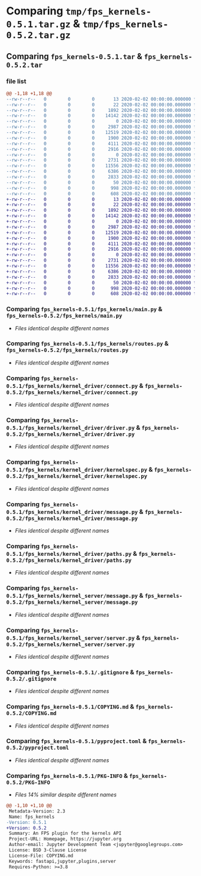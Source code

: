 # Comparing `tmp/fps_kernels-0.5.1.tar.gz` & `tmp/fps_kernels-0.5.2.tar.gz`

## Comparing `fps_kernels-0.5.1.tar` & `fps_kernels-0.5.2.tar`

### file list

```diff
@@ -1,18 +1,18 @@
--rw-r--r--   0        0        0       13 2020-02-02 00:00:00.000000 fps_kernels-0.5.1/MANIFEST.in
--rw-r--r--   0        0        0       22 2020-02-02 00:00:00.000000 fps_kernels-0.5.1/fps_kernels/__init__.py
--rw-r--r--   0        0        0     1892 2020-02-02 00:00:00.000000 fps_kernels-0.5.1/fps_kernels/main.py
--rw-r--r--   0        0        0    14142 2020-02-02 00:00:00.000000 fps_kernels-0.5.1/fps_kernels/routes.py
--rw-r--r--   0        0        0        0 2020-02-02 00:00:00.000000 fps_kernels-0.5.1/fps_kernels/kernel_driver/__init__.py
--rw-r--r--   0        0        0     2987 2020-02-02 00:00:00.000000 fps_kernels-0.5.1/fps_kernels/kernel_driver/connect.py
--rw-r--r--   0        0        0    12519 2020-02-02 00:00:00.000000 fps_kernels-0.5.1/fps_kernels/kernel_driver/driver.py
--rw-r--r--   0        0        0     1900 2020-02-02 00:00:00.000000 fps_kernels-0.5.1/fps_kernels/kernel_driver/kernelspec.py
--rw-r--r--   0        0        0     4111 2020-02-02 00:00:00.000000 fps_kernels-0.5.1/fps_kernels/kernel_driver/message.py
--rw-r--r--   0        0        0     2916 2020-02-02 00:00:00.000000 fps_kernels-0.5.1/fps_kernels/kernel_driver/paths.py
--rw-r--r--   0        0        0        0 2020-02-02 00:00:00.000000 fps_kernels-0.5.1/fps_kernels/kernel_server/__init__.py
--rw-r--r--   0        0        0     2731 2020-02-02 00:00:00.000000 fps_kernels-0.5.1/fps_kernels/kernel_server/message.py
--rw-r--r--   0        0        0    11556 2020-02-02 00:00:00.000000 fps_kernels-0.5.1/fps_kernels/kernel_server/server.py
--rw-r--r--   0        0        0     6386 2020-02-02 00:00:00.000000 fps_kernels-0.5.1/.gitignore
--rw-r--r--   0        0        0     2833 2020-02-02 00:00:00.000000 fps_kernels-0.5.1/COPYING.md
--rw-r--r--   0        0        0       50 2020-02-02 00:00:00.000000 fps_kernels-0.5.1/README.md
--rw-r--r--   0        0        0      998 2020-02-02 00:00:00.000000 fps_kernels-0.5.1/pyproject.toml
--rw-r--r--   0        0        0      608 2020-02-02 00:00:00.000000 fps_kernels-0.5.1/PKG-INFO
+-rw-r--r--   0        0        0       13 2020-02-02 00:00:00.000000 fps_kernels-0.5.2/MANIFEST.in
+-rw-r--r--   0        0        0       22 2020-02-02 00:00:00.000000 fps_kernels-0.5.2/fps_kernels/__init__.py
+-rw-r--r--   0        0        0     1892 2020-02-02 00:00:00.000000 fps_kernels-0.5.2/fps_kernels/main.py
+-rw-r--r--   0        0        0    14142 2020-02-02 00:00:00.000000 fps_kernels-0.5.2/fps_kernels/routes.py
+-rw-r--r--   0        0        0        0 2020-02-02 00:00:00.000000 fps_kernels-0.5.2/fps_kernels/kernel_driver/__init__.py
+-rw-r--r--   0        0        0     2987 2020-02-02 00:00:00.000000 fps_kernels-0.5.2/fps_kernels/kernel_driver/connect.py
+-rw-r--r--   0        0        0    12519 2020-02-02 00:00:00.000000 fps_kernels-0.5.2/fps_kernels/kernel_driver/driver.py
+-rw-r--r--   0        0        0     1900 2020-02-02 00:00:00.000000 fps_kernels-0.5.2/fps_kernels/kernel_driver/kernelspec.py
+-rw-r--r--   0        0        0     4111 2020-02-02 00:00:00.000000 fps_kernels-0.5.2/fps_kernels/kernel_driver/message.py
+-rw-r--r--   0        0        0     2916 2020-02-02 00:00:00.000000 fps_kernels-0.5.2/fps_kernels/kernel_driver/paths.py
+-rw-r--r--   0        0        0        0 2020-02-02 00:00:00.000000 fps_kernels-0.5.2/fps_kernels/kernel_server/__init__.py
+-rw-r--r--   0        0        0     2731 2020-02-02 00:00:00.000000 fps_kernels-0.5.2/fps_kernels/kernel_server/message.py
+-rw-r--r--   0        0        0    11556 2020-02-02 00:00:00.000000 fps_kernels-0.5.2/fps_kernels/kernel_server/server.py
+-rw-r--r--   0        0        0     6386 2020-02-02 00:00:00.000000 fps_kernels-0.5.2/.gitignore
+-rw-r--r--   0        0        0     2833 2020-02-02 00:00:00.000000 fps_kernels-0.5.2/COPYING.md
+-rw-r--r--   0        0        0       50 2020-02-02 00:00:00.000000 fps_kernels-0.5.2/README.md
+-rw-r--r--   0        0        0      998 2020-02-02 00:00:00.000000 fps_kernels-0.5.2/pyproject.toml
+-rw-r--r--   0        0        0      608 2020-02-02 00:00:00.000000 fps_kernels-0.5.2/PKG-INFO
```

### Comparing `fps_kernels-0.5.1/fps_kernels/main.py` & `fps_kernels-0.5.2/fps_kernels/main.py`

 * *Files identical despite different names*

### Comparing `fps_kernels-0.5.1/fps_kernels/routes.py` & `fps_kernels-0.5.2/fps_kernels/routes.py`

 * *Files identical despite different names*

### Comparing `fps_kernels-0.5.1/fps_kernels/kernel_driver/connect.py` & `fps_kernels-0.5.2/fps_kernels/kernel_driver/connect.py`

 * *Files identical despite different names*

### Comparing `fps_kernels-0.5.1/fps_kernels/kernel_driver/driver.py` & `fps_kernels-0.5.2/fps_kernels/kernel_driver/driver.py`

 * *Files identical despite different names*

### Comparing `fps_kernels-0.5.1/fps_kernels/kernel_driver/kernelspec.py` & `fps_kernels-0.5.2/fps_kernels/kernel_driver/kernelspec.py`

 * *Files identical despite different names*

### Comparing `fps_kernels-0.5.1/fps_kernels/kernel_driver/message.py` & `fps_kernels-0.5.2/fps_kernels/kernel_driver/message.py`

 * *Files identical despite different names*

### Comparing `fps_kernels-0.5.1/fps_kernels/kernel_driver/paths.py` & `fps_kernels-0.5.2/fps_kernels/kernel_driver/paths.py`

 * *Files identical despite different names*

### Comparing `fps_kernels-0.5.1/fps_kernels/kernel_server/message.py` & `fps_kernels-0.5.2/fps_kernels/kernel_server/message.py`

 * *Files identical despite different names*

### Comparing `fps_kernels-0.5.1/fps_kernels/kernel_server/server.py` & `fps_kernels-0.5.2/fps_kernels/kernel_server/server.py`

 * *Files identical despite different names*

### Comparing `fps_kernels-0.5.1/.gitignore` & `fps_kernels-0.5.2/.gitignore`

 * *Files identical despite different names*

### Comparing `fps_kernels-0.5.1/COPYING.md` & `fps_kernels-0.5.2/COPYING.md`

 * *Files identical despite different names*

### Comparing `fps_kernels-0.5.1/pyproject.toml` & `fps_kernels-0.5.2/pyproject.toml`

 * *Files identical despite different names*

### Comparing `fps_kernels-0.5.1/PKG-INFO` & `fps_kernels-0.5.2/PKG-INFO`

 * *Files 14% similar despite different names*

```diff
@@ -1,10 +1,10 @@
 Metadata-Version: 2.3
 Name: fps_kernels
-Version: 0.5.1
+Version: 0.5.2
 Summary: An FPS plugin for the kernels API
 Project-URL: Homepage, https://jupyter.org
 Author-email: Jupyter Development Team <jupyter@googlegroups.com>
 License: BSD 3-Clause License
 License-File: COPYING.md
 Keywords: fastapi,jupyter,plugins,server
 Requires-Python: >=3.8
```

